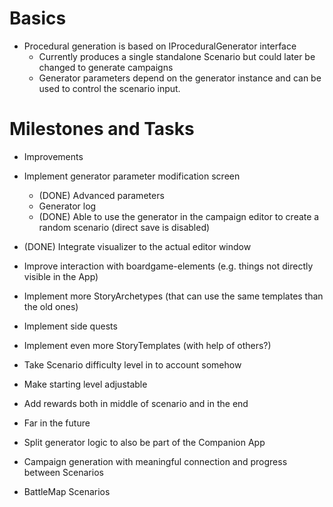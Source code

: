 ﻿# Basics
- Procedural generation is based on IProceduralGenerator interface 
  - Currently produces a single standalone Scenario but could later be changed to generate campaigns
  - Generator parameters depend on the generator instance and can be used to control the scenario input.

# Milestones and Tasks
- Improvements 
 - Implement generator parameter modification screen
   - (DONE) Advanced parameters
   - Generator log
   - (DONE) Able to use the generator in the campaign editor to create a random scenario (direct save is disabled)
 - (DONE) Integrate visualizer to the actual editor window
 - Improve interaction with boardgame-elements (e.g. things not directly visible in the App)
 - Implement more StoryArchetypes (that can use the same templates than the old ones)
 - Implement side quests 
 - Implement even more StoryTemplates (with help of others?)
 - Take Scenario difficulty level in to account somehow
 - Make starting level adjustable
 - Add rewards both in middle of scenario and in the end
 
- Far in the future
 - Split generator logic to also be part of the Companion App
 - Campaign generation with meaningful connection and progress between Scenarios
 - BattleMap Scenarios